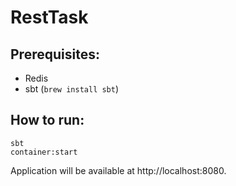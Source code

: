 # RestTask

## Prerequisites:

* Redis
* sbt (`brew install sbt`)


## How to run:
```
sbt
container:start
```

Application will be available at http://localhost:8080.
